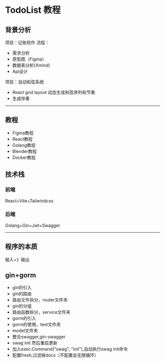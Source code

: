 # TodoList 教程

## 背景分析
项目：记账软件
流程：
* 需求分析
* 原型图（Figma）
* 数据表分析(Xmind)
* Api设计

项目：自动和弦系统
* React grid layout 动态生成和弦序列和节奏
* 生成伴奏

***

## 教程

* Figma教程
* React教程
* Golang教程
* Blender教程
* Docker教程

## 技术栈
### 前端
React+Vite+Tailwindcss

### 后端
Golang+Gin+Jwt+Swagger
***

## 程序的本质

输入=》输出

## gin+gorm
* gin的引入
* gin的路由
* 路由文件拆分，router文件夹
* gin的分组
* 路由函数拆分，service文件夹
* gorm的引入
* gorm的使用，test文件夹
* model文件夹
* 整合swagger,gin-swagger
* swag init 然后重启更新
* 加入exec.Command("swag", "init"),自动执行swag init命令
* 配置fresh,过滤掉docs（不配置会无限循环）